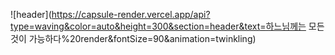![header](https://capsule-render.vercel.app/api?type=waving&color=auto&height=300&section=header&text=하느님께는 모든 것이 가능하다%20render&fontSize=90&animation=twinkling)
